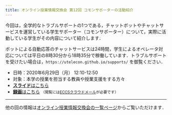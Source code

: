 ```yaml
---
title: オンライン授業情報交換会 第12回 コモンサポーターの活動紹介
---
```


今回は，全学的なトラブルサポートの1つである，チャットボットやチャットサービスを運営している学生サポーター（コモンサポーター）について，実際に活動している学生がその内容について紹介します．

ボットによる自動応答のチャットサービスは24時間，学生によるオペレータ対応については平日の8時30分から18時35分で稼働しています．トラブルサポートを受けたい場合は，`https://utelecon.github.io/supports/` を御覧ください．

- 日時：2020年6月29日（月） 12:10-12:50
- 対象：本学の授業を担当する教員や授業支援をする方々
- [**スライド**はこちら](luncheon_12_slides.pdf)
- [**録画**はこちら](https://sites.google.com/g.ecc.u-tokyo.ac.jp/utelecon-movies/events-luncheon-2020S/2020-06-29) <small>（閲覧には[ECCSクラウドメール](/eccs_cloud_email)が必要です）</small>

---

他の回の情報は[オンライン授業情報交換会の一覧ページ](/events/luncheon/)からご覧いただけます．

